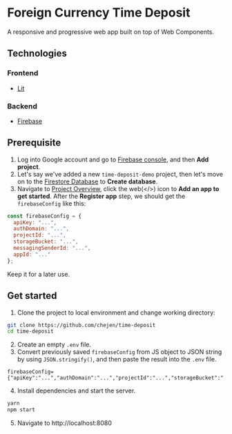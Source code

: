 # Foreign Currency Time Deposit
A responsive and progressive web app built on top of Web Components.

## Technologies

### Frontend
- [Lit](https://lit.dev/)

### Backend
- [Firebase](https://firebase.google.com/)

## Prerequisite
1. Log into Google account and go to [Firebase console](https://console.firebase.google.com/), and then **Add project**.
2. Let's say we've added a new `time-deposit-demo` project, then let's move on to the [Firestore Database](https://console.firebase.google.com/project/time-deposit-demo/firestore) to **Create database**.
3. Navigate to [Project Overview](https://console.firebase.google.com/project/time-deposit-demo/overview), click the web(</>) icon to **Add an app to get started**. After the **Register app** step, we should get the `firebaseConfig` like this:
```js
const firebaseConfig = {
  apiKey: "...",
  authDomain: "...",
  projectId: "...",
  storageBucket: "...",
  messagingSenderId: "...",
  appId: "..."
};
```
Keep it for a later use.

## Get started
1. Clone the project to local environment and change working directory:
```sh
git clone https://github.com/chejen/time-deposit
cd time-deposit
```
2. Create an empty `.env` file.
3. Convert previously saved `firebaseConfig` from JS object to JSON string by using `JSON.stringify()`, and then paste the result into the `.env` file.
```properties
firebaseConfig={"apiKey":"...","authDomain":"...","projectId":"...","storageBucket":"...","messagingSenderId":"...","appId":"..."}
```
4. Install dependencies and start the server.
```sh
yarn
npm start
```
5. Navigate to http://localhost:8080
